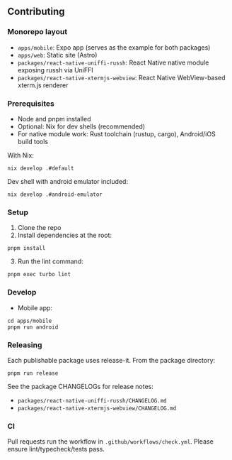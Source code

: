 ## Contributing

### Monorepo layout

- `apps/mobile`: Expo app (serves as the example for both packages)
- `apps/web`: Static site (Astro)
- `packages/react-native-uniffi-russh`: React Native native module exposing
  russh via UniFFI
- `packages/react-native-xtermjs-webview`: React Native WebView-based xterm.js
  renderer

### Prerequisites

- Node and pnpm installed
- Optional: Nix for dev shells (recommended)
- For native module work: Rust toolchain (rustup, cargo), Android/iOS build
  tools

With Nix:

```
nix develop .#default
```

Dev shell with android emulator included:

```
nix develop .#android-emulator
```

### Setup

1. Clone the repo
2. Install dependencies at the root:

```
pnpm install
```

3. Run the lint command:

```
pnpm exec turbo lint
```

### Develop

- Mobile app:

```
cd apps/mobile
pnpm run android
```

### Releasing

Each publishable package uses release-it. From the package directory:

```
pnpm run release
```

See the package CHANGELOGs for release notes:

- `packages/react-native-uniffi-russh/CHANGELOG.md`
- `packages/react-native-xtermjs-webview/CHANGELOG.md`

### CI

Pull requests run the workflow in `.github/workflows/check.yml`. Please ensure
lint/typecheck/tests pass.
